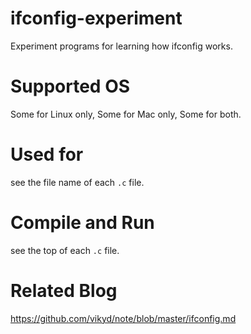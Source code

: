 # ifconfig-experiment
Experiment programs for learning how ifconfig works.

# Supported OS
Some for Linux only, Some for Mac only, Some for both.

# Used for
see the file name of each `.c` file.

# Compile and Run
see the top of each `.c` file.

# Related Blog
https://github.com/vikyd/note/blob/master/ifconfig.md
